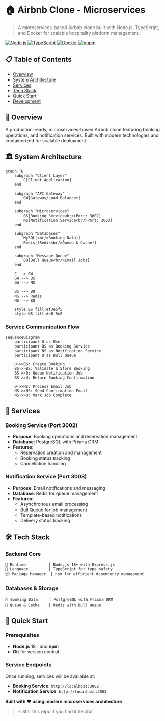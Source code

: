 # 🏠 Airbnb Clone - Microservices

> A microservices-based Airbnb clone built with Node.js, TypeScript, and Docker for scalable hospitality platform management.

[![Node.js](https://img.shields.io/badge/Node.js-18+-green.svg)](https://nodejs.org/)
[![TypeScript](https://img.shields.io/badge/TypeScript-5.0+-blue.svg)](https://www.typescriptlang.org/)
[![Docker](https://img.shields.io/badge/Docker-Required-blue.svg)](https://www.docker.com/)
[![pnpm](https://img.shields.io/badge/pnpm-Package%20Manager-orange.svg)](https://pnpm.io/)

## 📋 Table of Contents

- [Overview](#-overview)
- [System Architecture](#-system-architecture)
- [Services](#-services)
- [Tech Stack](#-tech-stack)
- [Quick Start](#-quick-start)
- [Development](#-development)

## 🌟 Overview

A production-ready, microservices-based Airbnb clone featuring booking operations, and notification services. Built with modern technologies and containerized for scalable deployment.

## 🏛️ System Architecture

```mermaid
graph TB
    subgraph "Client Layer"
        C[Client Application]
    end
    
    subgraph "API Gateway"
        GW[Gateway/Load Balancer]
    end
    
    subgraph "Microservices"
        BS[Booking Service<br/>Port: 3002]
        NS[Notification Service<br/>Port: 3003]
    end
    
    subgraph "Databases"
        MySQL[<br/>Booking Data)]
        Redis[(Redis<br/>Queue & Cache)]
    end
    
    subgraph "Message Queue"
        BQ[Bull Queue<br/>Email Jobs]
    end
    
    C --> GW
    GW --> BS
    GW --> NS

    BS --> BQ
    NS --> Redis
    NS --> BQ

    style BS fill:#f3e5f5
    style NS fill:#e8f5e8
```

### Service Communication Flow

```mermaid
sequenceDiagram
    participant U as User
    participant BS as Booking Service
    participant NS as Notification Service
    participant Q as Bull Queue

    U->>BS: Create Booking
    BS->>BS: Validate & Store Booking
    BS->>Q: Queue Notification Job
    BS->>U: Return Booking Confirmation
    
    Q->>NS: Process Email Job
    NS->>NS: Send Confirmation Email
    NS->>Q: Mark Job Complete
```

## 🚀 Services

### Booking Service (Port 3002)
- **Purpose**: Booking operations and reservation management
- **Database**: PostgreSQL with Prisma ORM
- **Features**:
  - Reservation creation and management
  - Booking status tracking
  - Cancellation handling

### Notification Service (Port 3003)
- **Purpose**: Email notifications and messaging
- **Database**: Redis for queue management
- **Features**:
  - Asynchronous email processing
  - Bull Queue for job management
  - Template-based notifications
  - Delivery status tracking

## 🛠️ Tech Stack

### Backend Core
```
🚀 Runtime          │ Node.js 18+ with Express.js
📘 Language         │ TypeScript for type safety
📦 Package Manager  │ npm for efficient dependency management
```

### Databases & Storage
```
🗄️ Booking Data     │ PostgreSQL with Prisma ORM
🔄 Queue & Cache    │ Redis with Bull Queue
```

## 🚀 Quick Start

### Prerequisites
- **Node.js** 18+ and **npm**
- **Git** for version control

### Service Endpoints

Once running, services will be available at:
- **Booking Service**: `http://localhost:3002`
- **Notification Service**: `http://localhost:3003`


**Built with ❤️ using modern microservices architecture**

> ⭐ Star this repo if you find it helpful!
